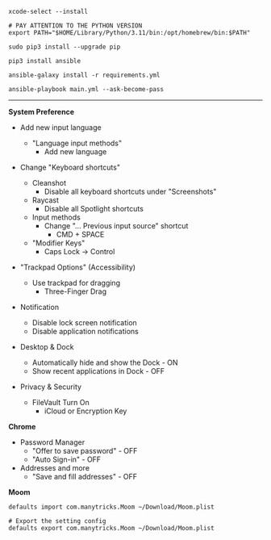 ```
xcode-select --install

# PAY ATTENTION TO THE PYTHON VERSION
export PATH="$HOME/Library/Python/3.11/bin:/opt/homebrew/bin:$PATH"

sudo pip3 install --upgrade pip

pip3 install ansible

ansible-galaxy install -r requirements.yml

ansible-playbook main.yml --ask-become-pass
```

---

**System Preference**

- Add new input language
    - "Language input methods"
        - Add new language

- Change "Keyboard shortcuts"
    - Cleanshot 
        - Disable all keyboard shortcuts under "Screenshots"
    - Raycast
        - Disable all Spotlight shortcuts
    - Input methods
        - Change "... Previous input source" shortcut
            - CMD + SPACE
    - "Modifier Keys"
        - Caps Lock -> Control

- "Trackpad Options" (Accessibility)
    - Use trackpad for dragging
        - Three-Finger Drag
     
- Notification
    - Disable lock screen notification
    - Disable application notifications
 
- Desktop & Dock
    - Automatically hide and show the Dock - ON
    - Show recent applications in Dock - OFF
 
- Privacy & Security
    - FileVault Turn On
        - iCloud or Encryption Key

**Chrome**

- Password Manager
    - "Offer to save password" - OFF
    - "Auto Sign-in" - OFF
- Addresses and more
    - "Save and fill addresses" - OFF

**Moom**

```
defaults import com.manytricks.Moom ~/Download/Moom.plist

# Export the setting config
defaults export com.manytricks.Moom ~/Download/Moom.plist
```
